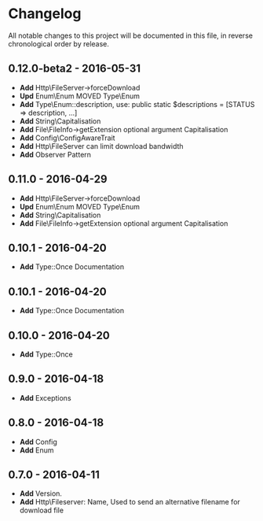 # Changelog

All notable changes to this project will be documented in this file, in reverse chronological order by release.

## 0.12.0-beta2 - 2016-05-31

-   **Add** Http\FileServer->forceDownload
-   **Upd** Enum\Enum MOVED Type\Enum
-   **Add** Type\Enum::description, use: public static $descriptions = [STATUS => description, ...]
-   **Add** String\Capitalisation
-   **Add** File\FileInfo->getExtension optional argument Capitalisation
-   **Add** Config\ConfigAwareTrait
-   **Add** Http\FileServer can limit download bandwidth
-   **Add** Observer Pattern

## 0.11.0 - 2016-04-29

-   **Add** Http\FileServer->forceDownload
-   **Upd** Enum\Enum MOVED Type\Enum
-   **Add** String\Capitalisation
-   **Add** File\FileInfo->getExtension optional argument Capitalisation

## 0.10.1 - 2016-04-20

-   **Add** Type::Once Documentation

## 0.10.1 - 2016-04-20

-   **Add** Type::Once Documentation

## 0.10.0 - 2016-04-20

-   **Add** Type::Once

## 0.9.0 - 2016-04-18

-   **Add** Exceptions

## 0.8.0 - 2016-04-18

-   **Add** Config
-   **Add** Enum

## 0.7.0 - 2016-04-11

-   **Add** Version.
-   **Add** Http\Fileserver: Name, Used to send an alternative filename for download file
